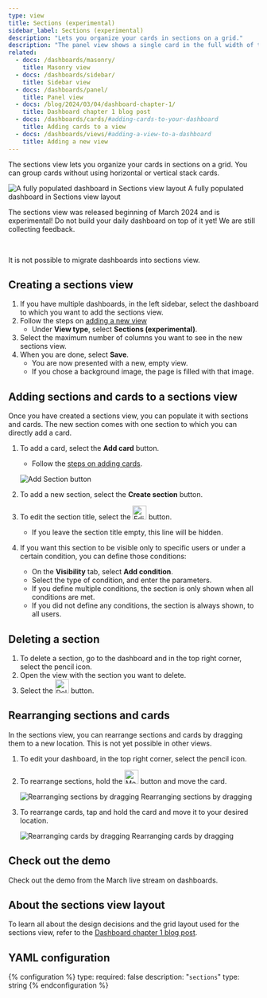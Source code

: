 ```yaml
---
type: view
title: Sections (experimental)
sidebar_label: Sections (experimental)
description: "Lets you organize your cards in sections on a grid."
description: "The panel view shows a single card in the full width of the screen."
related:
  - docs: /dashboards/masonry/
    title: Masonry view
  - docs: /dashboards/sidebar/
    title: Sidebar view
  - docs: /dashboards/panel/
    title: Panel view
  - docs: /blog/2024/03/04/dashboard-chapter-1/
    title: Dashboard chapter 1 blog post
  - docs: /dashboards/cards/#adding-cards-to-your-dashboard
    title: Adding cards to a view
  - docs: /dashboards/views/#adding-a-view-to-a-dashboard
    title: Adding a new view
---
```


The sections view lets you organize your cards in sections on a grid.
You can group cards without using horizontal or vertical stack cards.

<p class='img'>
    <img src="/images/blog/2024-03-dashboard-chapter-1/sections-example-dashboard.png" alt="A fully populated dashboard in Sections view layout"/>
    A fully populated dashboard in Sections view layout
</p>

<div class='note notice'>
    <p>The sections view was released beginning of March 2024 and is experimental! Do not build your daily dashboard on top of it yet! We are still collecting feedback.</p><br><p>It is not possible to migrate dashboards into sections view.</p>
</div>

## Creating a sections view

1. If you have multiple dashboards, in the left sidebar, select the dashboard to which you want to add the sections view.
2. Follow the steps on [adding a new view](/dashboards/views/#adding-a-view-to-a-dashboard)
   - Under **View type**, select **Sections (experimental)**.
3. Select the maximum number of columns you want to see in the new sections view.
4. When you are done, select **Save**.
   - You are now presented with a new, empty view.
   - If you chose a background image, the page is filled with that image.

## Adding sections and cards to a sections view

Once you have created a sections view, you can populate it with sections and cards. The new section comes with one section to which you can directly add a card.

1. To add a card, select the **Add card** button.
   - Follow the [steps on adding cards](/dashboards/cards/#adding-cards-to-your-dashboard).

    ![Add Section button](/images/dashboards/sections_view_add-card-or-section.png)

2. To add a new section, select the **Create section** button.
3. To edit the section title, select the <img height="28px" src="/images/blog/2024-03-dashboard-chapter-1/mdi-edit.png" alt="Edit icon"/> button.
   - If you leave the section title empty, this line will be hidden.
4. If you want this section to be visible only to specific users or under a certain condition, you can define those conditions:
   - On the **Visibility** tab, select **Add condition**.
   - Select the type of condition, and enter the parameters.
   - If you define multiple conditions, the section is only shown when all conditions are met.
   - If you did not define any conditions, the section is always shown, to all users.

## Deleting a section

1. To delete a section, go to the dashboard and in the top right corner, select the pencil icon.
2. Open the view with the section you want to delete.
3. Select the <img height="28px" src="/images/blog/2024-03-dashboard-chapter-1/mdi-trash.png" alt="Delete icon"/> button.

## Rearranging sections and cards

In the sections view, you can rearrange sections and cards by dragging them to a new location. This is not yet possible in other views.

1. To edit your dashboard, in the top right corner, select the pencil icon.
2. To rearrange sections, hold the <img height="28px" src="/images/blog/2024-03-dashboard-chapter-1/mdi-move.png" alt="Move icon"/> button and move the card.

    <p class='img'>
        <img src="/images/blog/2024-03-dashboard-chapter-1/drag-and-drop-sections.gif" alt="Rearranging sections by dragging"/>
        Rearranging sections by dragging
    </p>

3. To rearrange cards, tap and hold the card and move it to your desired location.

   <p class='img'>
        <img src="/images/blog/2024-03-dashboard-chapter-1/drag-and-drop-cards.gif" alt="Rearranging cards by dragging"/>
        Rearranging cards by dragging
    </p>

## Check out the demo

Check out the demo from the March live stream on dashboards.

<lite-youtube videoid="XyBy0ckkiDU" videoStartAt="2047" videotitle="A Home-Approved Dashboard - Chapter 1: What about Grace?" posterquality="maxresdefault"></lite-youtube>

## About the sections view layout

To learn all about the design decisions and the grid layout used for the sections view, refer to the [Dashboard chapter 1 blog post](/blog/2024/03/04/dashboard-chapter-1/).

## YAML configuration

{% configuration %}
type:
  required: false
  description: "`sections`"
  type: string
{% endconfiguration %}
